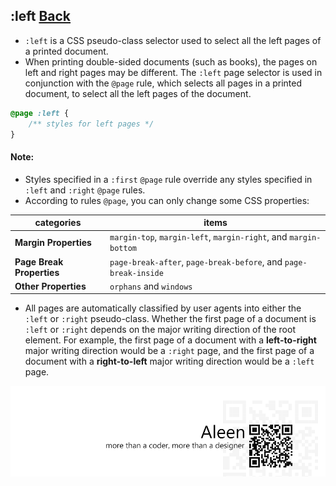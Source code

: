 ## :left [**Back**](./../pseudoClass.md)

- `:left` is a CSS pseudo-class selector used to select all the left pages of a printed document.
- When printing double-sided documents (such as books), the pages on left and right pages may be different. The `:left` page selector is used in conjunction with the `@page` rule, which selects all pages in a printed document, to select all the left pages of the document.

```css
@page :left {
    /** styles for left pages */
}
```

#### Note:

- Styles specified in a `:first` `@page` rule override any styles specified in `:left` and `:right` `@page` rules.
- According to rules `@page`, you can only change some CSS properties:

categories|items
----------|-----
**Margin Properties**|`margin-top`, `margin-left`, `margin-right`, and `margin-bottom`
**Page Break Properties**|`page-break-after`, `page-break-before`, and `page-break-inside`
**Other Properties**|`orphans` and `windows`

- All pages are automatically classified by user agents into either the `:left` or `:right` pseudo-class. Whether the first page of a document is `:left` or `:right` depends on the major writing direction of the root element. For example, the first page of a document with a **left-to-right** major writing direction would be a `:right` page, and the first page of a document with a **right-to-left** major writing direction would be a `:left` page.

<a href="http://aleen42.github.io/" target="_blank" ><img src="./../../../pic/tail.gif"></a>